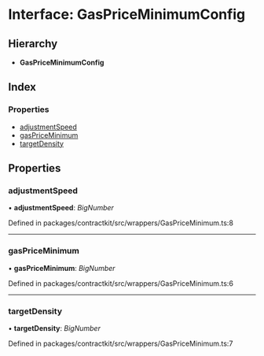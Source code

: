 # Interface: GasPriceMinimumConfig

## Hierarchy

* **GasPriceMinimumConfig**

## Index

### Properties

* [adjustmentSpeed](_wrappers_gaspriceminimum_.gaspriceminimumconfig.md#adjustmentspeed)
* [gasPriceMinimum](_wrappers_gaspriceminimum_.gaspriceminimumconfig.md#gaspriceminimum)
* [targetDensity](_wrappers_gaspriceminimum_.gaspriceminimumconfig.md#targetdensity)

## Properties

###  adjustmentSpeed

• **adjustmentSpeed**: *BigNumber*

Defined in packages/contractkit/src/wrappers/GasPriceMinimum.ts:8

___

###  gasPriceMinimum

• **gasPriceMinimum**: *BigNumber*

Defined in packages/contractkit/src/wrappers/GasPriceMinimum.ts:6

___

###  targetDensity

• **targetDensity**: *BigNumber*

Defined in packages/contractkit/src/wrappers/GasPriceMinimum.ts:7
